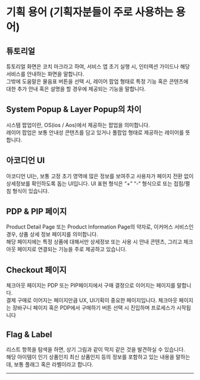 # 기획 용어 (기획자분들이 주로 사용하는 용어)

## 튜토리얼

튜토리얼 화면은 코치 마크라고 하여, 서비스 앱 초기 실행 시, 인터렉션 가이드나 해당 서비스를 안내하는 화면을 말합니다.  
그밖에 도움말은 물음표 버튼을 선택 시, 레이어 팝업 형태로 특정 기능 혹은 콘텐츠에 대한 추가 안내 혹은 설명을 할 경우에 제공되는 기능을 말합니다.

## System Popup & Layer Popup의 차이

시스템 팝업이란, OS(ios / Aos)에서 제공하는 팝업을 의미합니다.  
레이어 팝업은 보통 안내성 콘텐츠를 담고 있거나 풀팝업 형태로 제공하는 레이어를 뜻합니다.

## 아코디언 UI

아코디언 UI는, 보통 고정 초기 영역에 많은 정보를 보여주고 사용자가 페이지 전환 없이 상세정보를 확인하도록 돕는 UI입니다.
UI 표현 형식은 “+” “-“ 형식으로 또는 접힘/펼침 형식이 있습니다.

## PDP & PIP 페이지

Product Detail Page 또는 Product Information Page의 약자로, 이커머스 서비스인 경우, 상품 상세 정보 페이지를 의미합니다.  
해당 페이지에는 특정 상품에 대해서만 상세정보 또는 사용 시 안내 콘텐츠, 그리고 체크아웃 페이지로 연결되는 기능을 주로 제공하고 있습니다.

## Checkout 페이지

체크아웃 페이지는 PDP 또는 PIP페이지에서 구매 결정으로 이어지는 페이지를 말합니다.  
결제 구매로 이어지는 페이지만큼 UX, UI기획이 중요한 페이지입니다.
체크아웃 페이지는 장바구니 페이지 혹은 PDP에서 구매하기 버튼 선택 시 진입하며 프로세스가 시작됩니다

## Flag & Label

리스트 항목을 탐색을 하면, 상기 그림과 같이 딱지 같은 것을 발견하실 수 있습니다.  
해당 아이템이 인기 상품인지 최신 상품인지 등의 정보를 포함하고 있는 내용을 말하는데, 보통 플래그 혹은 라벨이라고 합니다.

---
